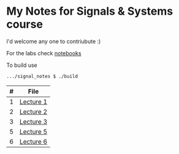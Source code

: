 My Notes for Signals & Systems course 
====================================

I'd welcome any one to contriubute :)

For the labs check [notebooks](https://github.com/aboueleyes/Signals-lab/)

To build use 
```bash
.../signal_notes $ ./build
```
| # | File  |
| --- | ----|
| 1   | [Lecture 1](out/Lec1.pdf)|
| 2   | [Lecture 2](out/Lec2.pdf)|
| 3   | [Lecture 3](out/Lec3.pdf)|
| 5   | [Lecture 5](out/Lec5.pdf)|
| 6   | [Lecture 6](out/Lec5.pdf)|


